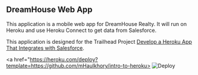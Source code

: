 DreamHouse Web App
------------------

This application is a mobile web app for DreamHouse Realty. It will run on Heroku and use Heroku Connect to get data from Salesforce.

This application is designed for the Trailhead Project [Develop a Heroku App That Integrates with Salesforce](https://trailhead.salesforce.com/content/learn/projects/develop-heroku-applications).


<a href="https://heroku.com/deploy?template=https://github.com/mHaulkhory/intro-to-heroku>
  <img src="https://www.herokucdn.com/deploy/button.svg" alt="Deploy">
</a>

